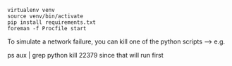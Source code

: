 ```
virtualenv venv
source venv/bin/activate
pip install requirements.txt
foreman -f Procfile start
```

To simulate a network failure, you  can kill one of the python scripts --> e.g.

ps aux | grep python
kill 22379 since that will run first
